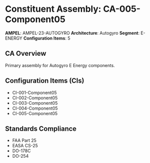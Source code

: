 # Constituent Assembly: CA-005-Component05

**AMPEL**: AMPEL-23-AUTOGYRO
**Architecture**: Autogyro
**Segment**: E-ENERGY
**Configuration Items**: 5

## CA Overview
Primary assembly for Autogyro E Energy components.

## Configuration Items (CIs)
- CI-001-Component05
- CI-002-Component05
- CI-003-Component05
- CI-004-Component05
- CI-005-Component05

## Standards Compliance
- FAA Part 25
- EASA CS-25
- DO-178C
- DO-254
